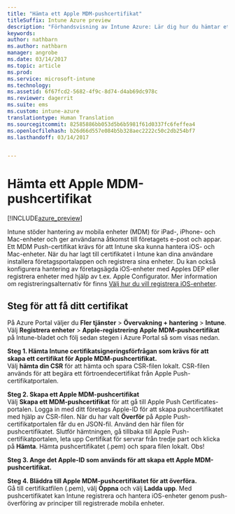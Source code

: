 ```yaml
---
title: "Hämta ett Apple MDM-pushcertifikat"
titleSuffix: Intune Azure preview
description: "Förhandsvisning av Intune Azure: Lär dig hur du hämtar ett Apple MDM-pushcertifikat för att hantera iOS-enheter med Intune."
keywords: 
author: nathbarn
ms.author: nathbarn
manager: angrobe
ms.date: 03/14/2017
ms.topic: article
ms.prod: 
ms.service: microsoft-intune
ms.technology: 
ms.assetid: 6f67fcd2-5682-4f9c-8d74-d4ab69dc978c
ms.reviewer: dagerrit
ms.suite: ems
ms.custom: intune-azure
translationtype: Human Translation
ms.sourcegitcommit: 82585886bb053d5b6b5981f61d0337fc6feffea4
ms.openlocfilehash: b26d66d557e084b5b328aec2222c50c2db254bf7
ms.lasthandoff: 03/14/2017


---
```


# <a name="get-an-apple-mdm-push-certificate"></a>Hämta ett Apple MDM-pushcertifikat

[!INCLUDE[azure_preview](../includes/azure_preview.md)]

Intune stöder hantering av mobila enheter (MDM) för iPad-, iPhone- och Mac-enheter och ger användarna åtkomst till företagets e-post och appar. Ett MDM Push-certifikat krävs för att Intune ska kunna hantera iOS- och Mac-enheter. När du har lagt till certifikatet i Intune kan dina användare installera företagsportalappen och registrera sina enheter. Du kan också konfigurera hantering av företagsägda iOS-enheter med Apples DEP eller registrera enheter med hjälp av t.ex. Apple Configurator. Mer information om registreringsalternativ för finns [Välj hur du vill registrera iOS-enheter](https://docs.microsoft.com/intune-azure/enroll-devices/choose-ios-enrollment-method).

## <a name="steps-to-get-your-certificate"></a>Steg för att få ditt certifikat
På Azure Portal väljer du **Fler tjänster** > **Övervakning + hantering** > **Intune**. Välj **Registrera enheter** > **Apple-registrering** **Apple MDM-pushcertifikat** på Intune-bladet och följ sedan stegen i Azure Portal så som visas nedan.

**Steg 1. Hämta Intune certifikatsigneringsförfrågan som krävs för att skapa ett certifikat för Apple MDM-pushcertifikat.**<br>
Välj **hämta din CSR** för att hämta och spara CSR-filen lokalt. CSR-filen används för att begära ett förtroendecertifikat från Apple Push-certifikatportalen.

**Steg 2. Skapa ett Apple MDM-pushcertifikat**<br>
Välj **Skapa ett MDM-pushcertifikat** för att gå till Apple Push Certificates-portalen. Logga in med ditt företags Apple-ID för att skapa pushcertifikatet med hjälp av CSR-filen. När du har valt **Överför** på Apple Push-certifikatportalen får du en JSON-fil. Använd den här filen för pushcertifikatet. Slutför hämtningen, gå tillbaka till Apple Push-certifikatportalen, leta upp Certifikat för servrar från tredje part och klicka på **Hämta**. Hämta pushcertifikatet (.pem) och spara filen lokalt.
Obs!

**Steg 3. Ange det Apple-ID som används för att skapa ett Apple MDM-pushcertifikat.**

**Steg 4. Bläddra till Apple MDM-pushcertifikatet för att överföra.**<br>
Gå till certifikatfilen (.pem), välj **Öppna** och välj **Ladda upp**. Med pushcertifikatet kan Intune registrera och hantera iOS-enheter genom push-överföring av principer till registrerade mobila enheter.


